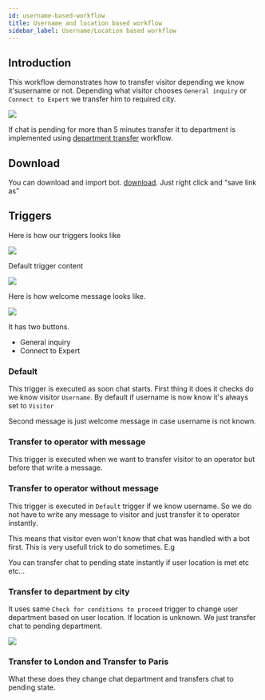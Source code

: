 ```yaml
---
id: username-based-workflow
title: Username and location based workflow
sidebar_label: Username/Location based workflow
---
```


## Introduction

This workflow demonstrates how to transfer visitor depending we know it'susername or not. Depending what visitor chooses `General inquiry` or `Connect to Expert` we transfer him to required city.

![](/img/bot/workflow-username.png)

If chat is pending for more than 5 minutes transfer it to department is implemented using [department transfer](department-transfer.md) workflow.

## Download

You can download and import bot.
[download](/img/bot/bots/workflow.json). Just right click and "save link as"

## Triggers

Here is how our triggers looks like

![](/img/bot/bot-expert.png)

Default trigger content

![](/img/bot/default-workflow-triggers.png)

Here is how welcome message looks like.

![](/img/bot/workflow-welcome-message.png)

It has two buttons.

* General inquiry
* Connect to Expert

### Default

This trigger is executed as soon chat starts. First thing it does it checks do we know visitor `Username`. By default if username is now know it's always set to `Visitor`

Second message is just welcome message in case username is not known.

### Transfer to operator with message

This trigger is executed when we want to transfer visitor to an operator but before that write a message.

### Transfer to operator without message

This trigger is executed in `Default` trigger if we know username. So we do not have to write any message to visitor and just transfer it to operator instantly.

This means that visitor even won't know that chat was handled with a bot first. This is very usefull trick to do sometimes. E.g

You can transfer chat to pending state instantly if user location is met etc etc...

### Transfer to department by city

It uses same `Check for conditions to proceed` trigger to change user department based on user location. If location is unknown. We just transfer chat to pending department.

![](/img/bot/transfer-by-city.png)

### Transfer to London and Transfer to Paris

What these does they change chat department and transfers chat to pending state.